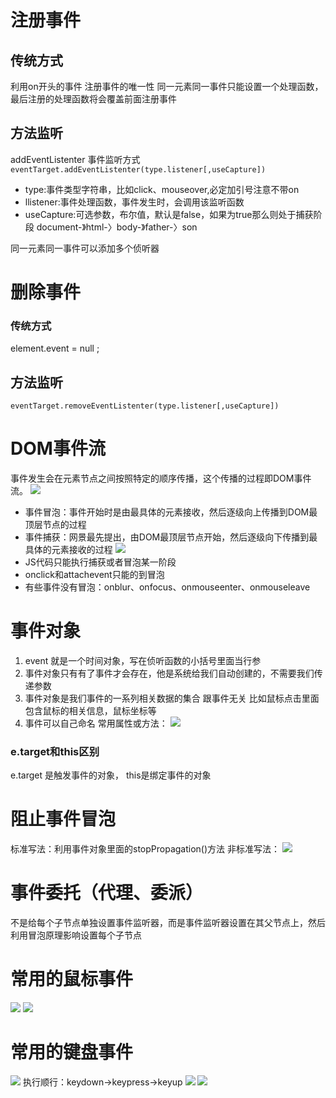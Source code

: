 # 注册事件
## 传统方式
利用on开头的事件
注册事件的唯一性
同一元素同一事件只能设置一个处理函数，最后注册的处理函数将会覆盖前面注册事件
## 方法监听
addEventListenter 事件监听方式
`eventTarget.addEventListenter(type.listener[,useCapture])`
- type:事件类型字符串，比如click、mouseover,必定加引号注意不带on
- llistener:事件处理函数，事件发生时，会调用该监听函数
- useCapture:可选参数，布尔值，默认是false，如果为true那么则处于捕获阶段 document-》html-〉body-》father-〉son

同一元素同一事件可以添加多个侦听器
# 删除事件
### 传统方式
element.event = null ;
## 方法监听
`eventTarget.removeEventListenter(type.listener[,useCapture])`
# DOM事件流
事件发生会在元素节点之间按照特定的顺序传播，这个传播的过程即DOM事件流。
![](https://raw.githubusercontent.com/chenruida/image/master/202208031904758.png)
- 事件冒泡：事件开始时是由最具体的元素接收，然后逐级向上传播到DOM最顶层节点的过程
- 事件捕获：网景最先提出，由DOM最顶层节点开始，然后逐级向下传播到最具体的元素接收的过程
![](https://raw.githubusercontent.com/chenruida/image/master/202208031909939.png)
- JS代码只能执行捕获或者冒泡某一阶段
- onclick和attachevent只能的到冒泡
- 有些事件没有冒泡：onblur、onfocus、onmouseenter、onmouseleave
# 事件对象
 1. event 就是一个时间对象，写在侦听函数的小括号里面当行参
 2. 事件对象只有有了事件才会存在，他是系统给我们自动创建的，不需要我们传递参数
 3. 事件对象是我们事件的一系列相关数据的集合 跟事件无关 比如鼠标点击里面包含鼠标的相关信息，鼠标坐标等
 4. 事件可以自己命名
常用属性或方法：
![](https://raw.githubusercontent.com/chenruida/image/master/202208031936521.png)
### e.target和this区别
e.target 是触发事件的对象，
this是绑定事件的对象
# 阻止事件冒泡
标准写法：利用事件对象里面的stopPropagation()方法
非标准写法：
![](https://raw.githubusercontent.com/chenruida/image/master/202208031944003.png)

# 事件委托（代理、委派）
不是给每个子节点单独设置事件监听器，而是事件监听器设置在其父节点上，然后利用冒泡原理影响设置每个子节点
# 常用的鼠标事件
![](https://raw.githubusercontent.com/chenruida/image/master/202208031949682.png)
![](https://raw.githubusercontent.com/chenruida/image/master/202208031953615.png)

# 常用的键盘事件
![](https://raw.githubusercontent.com/chenruida/image/master/202208031958424.png)
执行顺行：keydown->keypress->keyup
![](https://raw.githubusercontent.com/chenruida/image/master/202208031958424.png)
![](https://raw.githubusercontent.com/chenruida/image/master/202208032004765.png)
